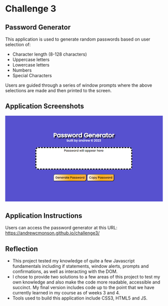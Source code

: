 # Challenge 3

## Password Generator
This application is used to generate random passwords based on user selection of:

- Character length (8-128 characters)
- Uppercase letters
- Lowercase letters
- Numbers
- Special Characters

Users are guided through a series of window prompts where the above selections are made and then printed to the screen.

## Application Screenshots
![App screenshot](assets\css\resources\PW-Generator-SS.png)
## Application Instructions
Users can access the password generator at this URL: https://andrewcmonson.github.io/challenge3/

## Reflection
- This project tested my knowledge of quite a few Javascript fundamentals including if statements, window alerts, prompts and confirmations, as well as interacting with the DOM.
- I chose to provide two solutions to a few areas of this project to test my own knowledge and also make the code more readable, accessible and succinct. My final version includes code up to the point that we have currently learned in my course as of weeks 3 and 4.
- Tools used to build this application include CSS3, HTML5 and JS.